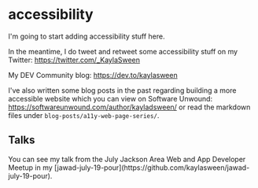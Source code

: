 # accessibility
I'm going to start adding accessibility stuff here.

In the meantime, I do tweet and retweet some accessibility stuff on my Twitter: https://twitter.com/_KaylaSween

My DEV Community blog: https://dev.to/kaylasween

I've also written some blog posts in the past regarding building a more accessible website which you can view on Software Unwound: https://softwareunwound.com/author/kayladsween/ or read the markdown files under `blog-posts/a11y-web-page-series/`.

<h2>Talks</h2>
You can see my talk from the July Jackson Area Web and App Developer Meetup in my [jawad-july-19-pour](https://github.com/kaylasween/jawad-july-19-pour).

